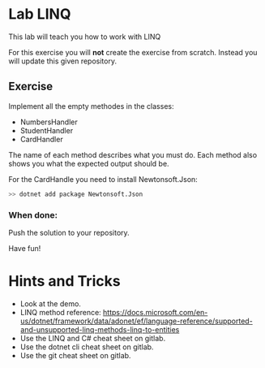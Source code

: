 # Lab LINQ

This lab will teach you how to work with LINQ

For this exercise you will **not** create the exercise from scratch. Instead you will update this given repository.

## Exercise

Implement all the empty methodes in the classes:
- NumbersHandler
- StudentHandler
- CardHandler

The name of each method describes what you must do. Each method also shows you what the expected output should be.

For the CardHandle you need to install Newtonsoft.Json:
```bash
>> dotnet add package Newtonsoft.Json
```


### When done:

Push the solution to your repository.

Have fun!

# Hints and Tricks

- Look at the demo.
- LINQ method reference: https://docs.microsoft.com/en-us/dotnet/framework/data/adonet/ef/language-reference/supported-and-unsupported-linq-methods-linq-to-entities
- Use the LINQ and C# cheat sheet on gitlab.
- Use the dotnet cli cheat sheet on gitlab.
- Use the git cheat sheet on gitlab.
